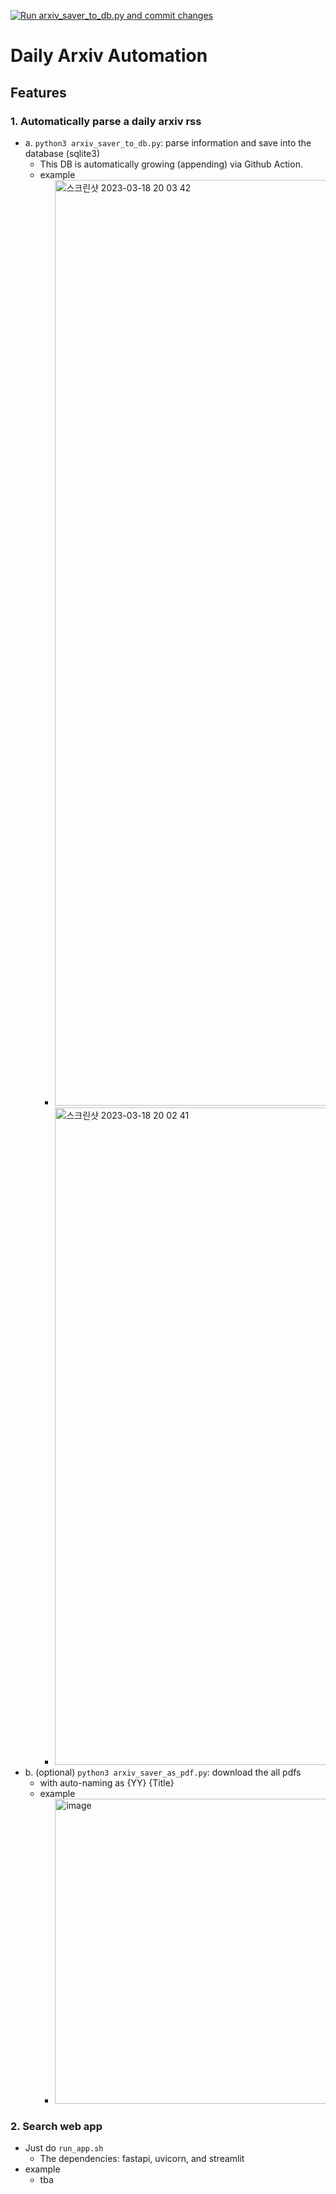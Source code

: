 [![Run arxiv_saver_to_db.py and commit changes](https://github.com/gisbi-kim/daily_arxiv_automation/actions/workflows/main.yml/badge.svg?branch=main)](https://github.com/gisbi-kim/daily_arxiv_automation/actions/workflows/main.yml)

# Daily Arxiv Automation
## Features 
### 1. Automatically parse a daily arxiv rss 
  - a. `python3 arxiv_saver_to_db.py`: parse information and save into the database (sqlite3)
    - This DB is automatically growing (appending) via Github Action.
    - example 
        - <img width="1481" alt="스크린샷 2023-03-18 20 03 42" src="https://user-images.githubusercontent.com/14989535/226101492-404c0196-98ad-4070-891b-81122175623f.png">
        - <img width="1052" alt="스크린샷 2023-03-18 20 02 41" src="https://user-images.githubusercontent.com/14989535/226101513-b6c166c8-2db2-4f3c-9332-d2986b34d9e6.png">
  - b. (optional) `python3 arxiv_saver_as_pdf.py`: download the all pdfs
    - with auto-naming as {YY} {Title}
    - example
      - <img width="488" alt="image" src="https://user-images.githubusercontent.com/14989535/221883912-90e6c89b-1b51-498a-b51b-969736575140.png">

### 2. Search web app
- Just do `run_app.sh` 
  - The dependencies: fastapi, uvicorn, and streamlit
- example 
  - tba
